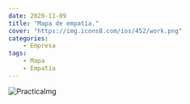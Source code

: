 ```yaml
---
date: 2020-11-09
title: "Mapa de empatía."
cover: "https://img.icons8.com/ios/452/work.png"
categories: 
    - Empresa
tags:
    - Mapa
    - Empatía
---
```


![PracticaImg](images/empresa/Plantilla-Mapa-de-Empatía.png "Imagen de la practica")